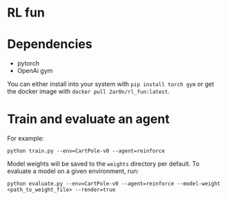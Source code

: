 # RL fun

# Dependencies

- pytorch
- OpenAi gym

You can either install into your system with `pip install torch gym` or get the docker image with `docker pull 2ar0n/rl_fun:latest`.

# Train and evaluate an agent

For example:

`python train.py --env=CartPole-v0 --agent=reinforce`

Model weights will be saved to the `weights` directory per default.
To evaluate a model on a given environment, run:

`python evaluate.py --env=CartPole-v0 --agent=reinforce --model-weight <path_to_weight_file> --render=true`
